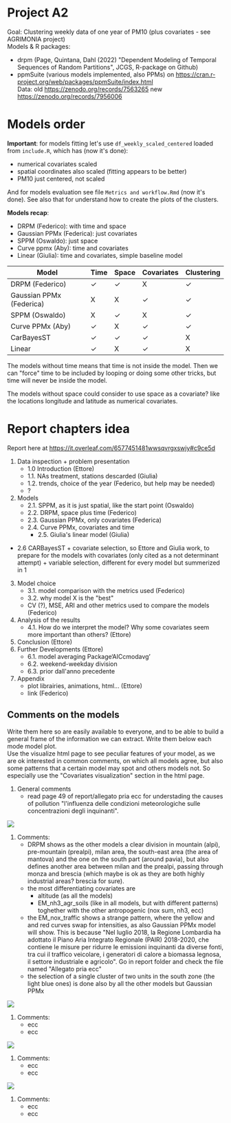 # Project A2

Goal: Clustering weekly data of one year of PM10 (plus covariates - see AGRIMONIA project)   
Models & R packages:  
- drpm (Page, Quintana, Dahl (2022) "Dependent Modeling of Temporal Sequences of Random Partitions", JCGS, R-package on Github)    
- ppmSuite (various models implemented, also PPMs) on https://cran.r-project.org/web/packages/ppmSuite/index.html   
Data: old https://zenodo.org/records/7563265 new https://zenodo.org/records/7956006   


# Models order
**Important**: for models fitting let's use `df_weekly_scaled_centered` loaded from `include.R`, which has (now it's done):

- numerical covariates scaled
- spatial coordinates also scaled (fitting appears to be better)
- PM10 just centered, not scaled

And for models evaluation see file `Metrics and workflow.Rmd` (now it's done).
See also that for understand how to create the plots of the clusters.

**Models recap**:

- DRPM (Federico): with time and space
- Gaussian PPMx (Federica): just covariates
- SPPM (Oswaldo): just space
- Curve ppmx (Aby): time and covariates
- Linear (Giulia): time and covariates, simple baseline model

| Model                    | Time     | Space    | Covariates | Clustering|
|--------------------------|----------|----------|------------|-----------|
| DRPM (Federico)          |  ✓       | ✓          |  X      | ✓      | 
| Gaussian PPMx (Federica) |  X       |   X        |  ✓      | ✓      | 
| SPPM (Oswaldo)           |  X       |    ✓       | X      | ✓      |
| Curve PPMx (Aby)         |   ✓     | X           |  ✓     | ✓      |
| CarBayesST               |   ✓     | ✓           |  ✓      |  X    |
| Linear                   |    ✓    |    X        |    ✓    |   X    |


The models without time means that time is not inside the model. Then we can "force" time to be included by looping or doing some other tricks, but time will never be inside the model.

The models without space could consider to use space as a covariate? like the locations longitude and latitude as numerical covariates.

# Report chapters idea
Report here at https://it.overleaf.com/6577451481wwsqvrgxswjy#c9ce5d

1. Data inspection + problem presentation
	- 1.0 Introduction (Ettore)
	- 1.1. NAs treatment, stations descarded (Giulia)
	- 1.2. trends, choice of the year (Federico, but help may be needed)
	- ?
2. Models 
	- 2.1. SPPM, as it is just spatial, like the start point (Oswaldo)
	- 2.2. DRPM, space plus time (Federico)
	- 2.3. Gaussian PPMx, only covariates (Federica) 
	- 2.4. Curve PPMx, covariates and time
        - 2.5. Giulia's linear model (Giulia)
 -  2.6  CARBayesST + covariate selection, so Ettore and Giulia work, to prepare for the models with covariates  (only cited as a not determinant attempt) + variable selection, different for every model but summerized in 1 

3. Model choice
	- 3.1. model comparison with the metrics used (Federico)
	- 3.2. why model X is the "best" 
	- CV (?), MSE, ARI  and other metrics used to compare the models (Federico)
4. Analysis of the results
	- 4.1. How do we interpret the model? Why some covariates seem more important than others? (Ettore)
5. Conclusion (Ettore)
6. Further Developments (Ettore)
	- 6.1. model averaging Package‘AICcmodavg’
	- 6.2. weekend-weekday division
	- 6.3. prior dall'anno precedente
7. Appendix
	- plot librairies, animations, html... (Ettore)
	- link (Federico)


## Comments on the models
Write them here so are easily available to everyone, and to be able to build a general frame of the information we can extract.
Write them below each mode model plot.  
Use the visualize html page to see peculiar features of your model, as we are ok interested in common comments, on which all models agree, but also some patterns that a certain model may spot and others models not. So especially use the "Covariates visualization" section in the html page.

1. General comments
	- read page 49 of report/allegato pria ecc for understading the causes of pollution "l'influenza delle condizioni meteorologiche sulle concentrazioni degli inquinanti".

![](./src/figures/DRPM/Time%20Series/plt_modemap.png)

1. Comments:
	- DRPM shows as the other models a clear division in mountain (alpi), pre-mountain (prealpi), milan area, the south-east area (the area of mantova) and the one on the south part (around pavia), but also defines another area between milan and the prealpi, passing through monza and brescia (which maybe is ok as they are both highly industrial areas? brescia for sure).
	- the most differentiating covariates are
		- altitude (as all the models)
		- EM_nh3_agr_soils (like in all models, but with different patterns) toghether with the other antropogenic (nox sum, nh3, ecc)
	- the EM_nox_traffic shows a strange pattern, where the yellow and and red curves swap for intensities, as also Gaussian PPMx model will show. This is because "Nel luglio 2018, la Regione Lombardia ha adottato il Piano Aria Integrato Regionale (PAIR) 2018-2020, che contiene le misure per ridurre le emissioni inquinanti da diverse fonti, tra cui il traffico veicolare, i generatori di calore a biomassa legnosa, il settore industriale e agricolo". Go in report folder and check the file named "Allegato pria ecc"
	- the selection of a single cluster of two units in the south zone (the light blue ones) is done also by all the other models but Gaussian PPMx

![](./src/figures/sPPM/Time%20Series/plt_modemap.png)

1. Comments:
	- ecc
	- ecc


![](./src/figures/Gaussian%20PPMx/Time%20Series/plt_modemap.png)

1. Comments:
	- ecc
	- ecc


![](./src/figures/Curve%20PPMx/Time%20Series/plt_modemap.png)

1. Comments:
	- ecc
	- ecc


